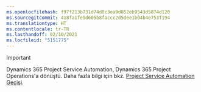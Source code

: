 ```yaml
---
ms.openlocfilehash: f97f213b731d74d8c3ea9d852eb9543d5874d120
ms.sourcegitcommit: 418fa1fe9d605b8faccc2d5dee1b04b4e753f194
ms.translationtype: HT
ms.contentlocale: tr-TR
ms.lasthandoff: 02/10/2021
ms.locfileid: "5151775"
---
```

> [!IMPORTANT]
> Dynamics 365 Project Service Automation, Dynamics 365 Project Operations'a dönüştü. Daha fazla bilgi için bkz. [Project Service Automation Geçişi](https://dynamics.microsoft.com/en-us/project-service-automation/overview/).
